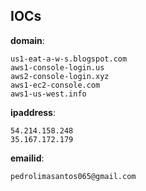 
## IOCs

__domain__:

```text
us1-eat-a-w-s.blogspot.com
aws1-console-login.us
aws2-console-login.xyz
aws1-ec2-console.com
aws1-us-west.info
```
__ipaddress__:

```text
54.214.158.248
35.167.172.179
```
__emailid__:

```text
pedrolimasantos065@gmail.com
```